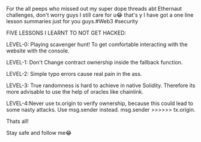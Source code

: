 For the all peeps who missed out my super dope threads abt Ethernaut challenges, don't worry guys I still care for u😂 that's y I  have got a one line lesson summaries just for you guys.#Web3 #security 

FIVE LESSONS I LEARNT TO NOT GET HACKED:

LEVEL-0: Playing scavenger hunt! To get comfortable interacting with the website with the console.

LEVEL-1:  Don't Change contract ownership inside the fallback function.

LEVEL-2: Simple typo errors cause real pain in the ass.

LEVEL-3: True randomness is hard to achieve in native Solidity. Therefore its more advisable to use the help of oracles like chainlink.

LEVEL-4:Never use tx.origin to verify ownership, because this could lead to some nasty attacks. Use msg.sender instead.
msg.sender >>>>>> tx.origin.



Thats all! 



Stay safe and follow me😂
